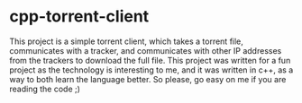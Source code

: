 # cpp-torrent-client

This project is a simple torrent client, which takes a torrent file, communicates with a tracker, and communicates with other IP addresses from the trackers to download the full file. This project was written for a fun project as the technology is interesting to me, and it was written in c++, as a way to both learn the language better. So please, go easy on me if you are reading the code ;)